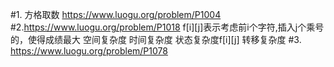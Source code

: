 #1. 方格取数
https://www.luogu.org/problem/P1004
#2.https://www.luogu.org/problem/P1018
f[i][j]表示考虑前i个字符,插入j个乘号的，使得成绩最大
空间复杂度
时间复杂度
状态复杂度f[i][j]
转移复杂度
#3. https://www.luogu.org/problem/P1078
